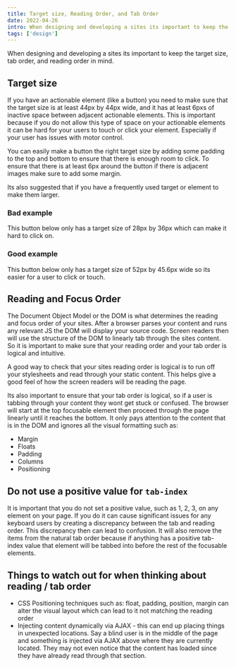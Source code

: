 ```yaml
---
title: Target size, Reading Order, and Tab Order
date: 2022-04-26
intro: When designing and developing a sites its important to keep the target size, tab order, and reading order in mind. 
tags: ['design']
---
```

When designing and developing a sites its important to keep the target size, tab order, and reading order in mind. 

## Target size
If you have an actionable element (like a button) you need to make sure that the target size is at least 44px by 44px wide, and it has at least 6pxs of inactive space between adjacent actionable elements. This is important because if you do not allow this type of space on your actionable elements it can be hard for your users to touch or click your element. Especially if your user has issues with motor control. 

You can easily make a button the right target size by adding some padding to the top and bottom to ensure that there is enough room to click. To ensure that there is at least 6px around the button if there is adjacent images make sure to add some margin.

Its also suggested that if you have a frequently used target or element to make them larger.

<div class="example" aria-hidden="true">
    <h3>Bad example</h3>
    <p>This button below only has a target size of 28px by 36px which can make it hard to click on.</p>
    <a href="#0" class="btn btn-no-padding"><i class="fa-solid fa-magnifying-glass"></i></a>
</div>

<div class="example">
    <h3>Good example</h3>
    <p>This button below only has a target size of 52px by 45.6px wide so its easier for a user to click or touch.</p>
    <a href="#0" class="btn"><i class="fa-solid fa-magnifying-glass"></i></a>
</div>

## Reading and Focus Order
The Document Object Model or the DOM is what determines the reading and focus order of your sites. After a browser parses your content and runs any relevant JS the DOM will display your source code. Screen readers then will use the structure of the DOM to linearly tab through the sites content. So it is important to make sure that your reading order and your tab order is logical and intuitive. 

A good way to check that your sites reading order is logical is to run off your stylesheets and read through your static content. This helps give a good feel of how the screen readers will be reading the page. 

Its also important to ensure that your tab order is logical, so if a user is tabbing through your content they wont get stuck or confused. The browser will start at the top focusable element then proceed through the page linearly until it reaches the bottom. It only pays attention to the content that is in the DOM and ignores all the visual formatting such as: 
- Margin
- Floats
- Padding
- Columns
- Positioning

## Do not use a positive value for `tab-index`
It is important that you do not set a positive value, such as 1, 2, 3, on any element on your page. If you do it can cause significant issues for any keyboard users by creating a discrepancy between the tab and reading order. This discrepancy then can lead to confusion. It will also remove the items from the natural tab order because if anything has a positive tab-index value that element will be tabbed into before the rest of the focusable elements. 

## Things to watch out for when thinking about reading / tab order
- CSS Positioning techniques such as: float, padding, position, margin can alter the visual layout which can lead to it not matching the reading order
- Injecting content dynamically via AJAX - this can end up placing things in unexpected locations. Say a blind user is in the middle of the page and something is injected via AJAX above where they are currently located. They may not even notice that the content has loaded since they have already read through that section. 